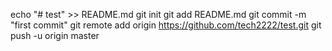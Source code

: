 echo "# test" >> README.md
git init
git add README.md
git commit -m "first commit"
git remote add origin https://github.com/tech2222/test.git
git push -u origin master
